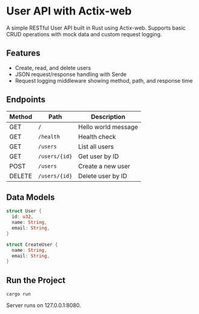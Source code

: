 # User API with Actix-web

A simple RESTful User API built in Rust using Actix-web. Supports basic CRUD operations with mock data and custom request logging.

## Features

- Create, read, and delete users
- JSON request/response handling with Serde
- Request logging middleware showing method, path, and response time

## Endpoints

| Method | Path         | Description          |
|--------|--------------|----------------------|
| GET    | `/`          | Hello world message   |
| GET    | `/health`    | Health check         |
| GET    | `/users`     | List all users       |
| GET    | `/users/{id}`| Get user by ID       |
| POST   | `/users`     | Create a new user    |
| DELETE | `/users/{id}`| Delete user by ID    |

## Data Models

```rust
struct User {
  id: u32,
  name: String,
  email: String,
}

struct CreateUser {
  name: String,
  email: String,
}
```

## Run the Project
```
cargo run
```
Server runs on 127.0.0.1:8080.

